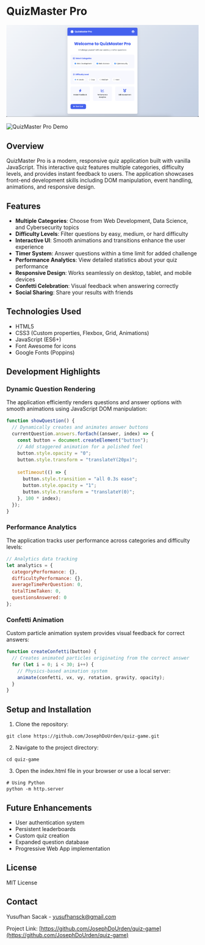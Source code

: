 # QuizMaster Pro

![QuizMaster Pro Screenshot](screenshot.png)

![QuizMaster Pro Demo](demo.gif)

## Overview

QuizMaster Pro is a modern, responsive quiz application built with vanilla JavaScript. This interactive quiz features multiple categories, difficulty levels, and provides instant feedback to users. The application showcases front-end development skills including DOM manipulation, event handling, animations, and responsive design.

## Features

- **Multiple Categories**: Choose from Web Development, Data Science, and Cybersecurity topics
- **Difficulty Levels**: Filter questions by easy, medium, or hard difficulty
- **Interactive UI**: Smooth animations and transitions enhance the user experience
- **Timer System**: Answer questions within a time limit for added challenge
- **Performance Analytics**: View detailed statistics about your quiz performance
- **Responsive Design**: Works seamlessly on desktop, tablet, and mobile devices
- **Confetti Celebration**: Visual feedback when answering correctly
- **Social Sharing**: Share your results with friends

## Technologies Used

- HTML5
- CSS3 (Custom properties, Flexbox, Grid, Animations)
- JavaScript (ES6+)
- Font Awesome for icons
- Google Fonts (Poppins)

## Development Highlights

### Dynamic Question Rendering

The application efficiently renders questions and answer options with smooth animations using JavaScript DOM manipulation:

```javascript
function showQuestion() {
  // Dynamically creates and animates answer buttons
  currentQuestion.answers.forEach((answer, index) => {
    const button = document.createElement("button");
    // Add staggered animation for a polished feel
    button.style.opacity = "0";
    button.style.transform = "translateY(20px)";
    
    setTimeout(() => {
      button.style.transition = "all 0.3s ease";
      button.style.opacity = "1";
      button.style.transform = "translateY(0)";
    }, 100 * index);
  });
}
```

### Performance Analytics

The application tracks user performance across categories and difficulty levels:

```javascript
// Analytics data tracking
let analytics = {
  categoryPerformance: {},
  difficultyPerformance: {},
  averageTimePerQuestion: 0,
  totalTimeTaken: 0,
  questionsAnswered: 0
};
```

### Confetti Animation

Custom particle animation system provides visual feedback for correct answers:

```javascript
function createConfetti(button) {
  // Creates animated particles originating from the correct answer
  for (let i = 0; i < 30; i++) {
    // Physics-based animation system
    animate(confetti, vx, vy, rotation, gravity, opacity);
  }
}
```

## Setup and Installation

1. Clone the repository:
```
git clone https://github.com/JosephDoUrden/quiz-game.git
```

2. Navigate to the project directory:
```
cd quiz-game
```

3. Open the index.html file in your browser or use a local server:
```
# Using Python
python -m http.server
```

## Future Enhancements

- User authentication system
- Persistent leaderboards
- Custom quiz creation
- Expanded question database
- Progressive Web App implementation

## License

MIT License

## Contact

Yusufhan Sacak - [yusufhansck@gmail.com](mailto:yusufhansck@gmail.com)

Project Link: [https://github.com/JosephDoUrden/quiz-game](https://github.com/JosephDoUrden/quiz-game)
